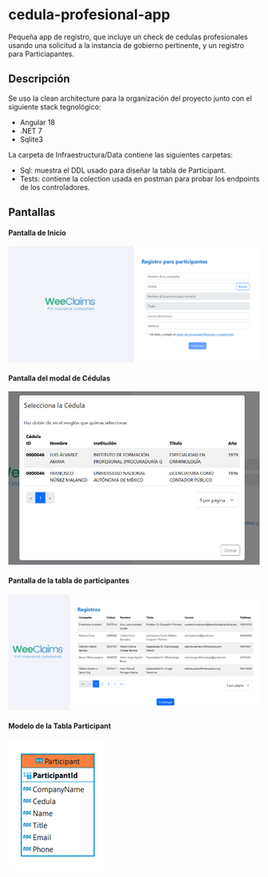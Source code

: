 # cedula-profesional-app
Pequeña app de registro, que incluye un check de cedulas profesionales usando una solicitud a la instancia de gobierno pertinente,
y un registro para Particiapantes. 

## Descripción

Se uso la clean architecture para la organización del proyecto junto con el siguiente stack tegnológico:

* Angular 18
* .NET 7
* Sqlite3

La carpeta de Infraestructura/Data contiene las siguientes carpetas:

* Sql: muestra el DDL usado para diseñar la tabla de Participant.
* Tests: contiene la colection usada en postman para probar los endpoints de los controladores.

## Pantallas

#### Pantalla de Inicio

![plot](./Client/public/assets/images/home-screen.png)

#### Pantalla del modal de Cédulas

![plot](./Client/public/assets/images/cedula-screen.png)

#### Pantalla de la tabla de participantes

![plot](./Client/public/assets/images/records-screen.png)

#### Modelo de la Tabla Participant

![plot](./Client/public/assets/images/participant-table.png)